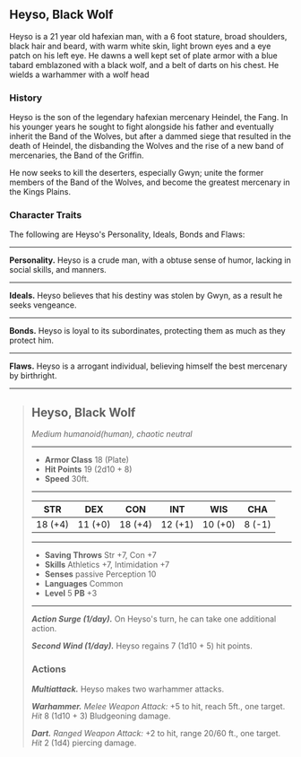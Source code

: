 ## Heyso, Black Wolf
Heyso is a 21 year old hafexian man, with a 6 foot stature, broad shoulders, black hair and beard, with warm white skin, light brown eyes and a eye patch on his left eye. He dawns a well kept set of plate armor with a blue tabard emblazoned with a black wolf, and a belt of darts on his chest. He wields a warhammer with a wolf head


### History
Heyso is the son of the legendary hafexian mercenary Heindel, the Fang. In his younger years he sought to fight alongside his father and eventually inherit the Band of the Wolves, but after a dammed siege that resulted in the death of Heindel, the disbanding the Wolves and the rise of a new band of mercenaries, the Band of the Griffin.

He now seeks to kill the deserters, especially Gwyn; unite the former members of the Band of the Wolves, and become the greatest mercenary in the Kings Plains.

### Character Traits
The following are Heyso's Personality, Ideals, Bonds and Flaws:
___
**Personality.**
Heyso is a crude man, with a obtuse sense of humor, lacking in social skills, and manners.
___
**Ideals.**
Heyso believes that his destiny was stolen by Gwyn, as a result he seeks vengeance.
___
**Bonds.**
Heyso is loyal to its subordinates, protecting them as much as they protect him.
___
**Flaws.**
Heyso is a arrogant individual, believing himself the best mercenary by birthright.


___
> ## Heyso, Black Wolf
>*Medium humanoid(human), chaotic neutral*
> ___
> - **Armor Class** 18 (Plate)
> - **Hit Points** 19 (2d10 + 8)
> - **Speed** 30ft.
>___
>|   STR   |   DEX   |   CON   |   INT   |   WIS   |   CHA   |
>|:-------:|:-------:|:-------:|:-------:|:-------:|:-------:|
>| 18 (+4) | 11 (+0) | 18 (+4) | 12 (+1) | 10 (+0) |  8 (-1) |
>___
> - **Saving Throws** Str +7, Con +7
> - **Skills** Athletics +7, Intimidation +7
> - **Senses** passive Perception 10
> - **Languages** Common
> - **Level** 5 **PB** +3
> ___
> ***Action Surge (1/day).***
> On Heyso's turn, he can take one additional action.
>
> ***Second Wind (1/day).***
> Heyso regains 7 (1d10 + 5) hit points.
>
> ### Actions
> ***Multiattack.*** Heyso makes two warhammer attacks.
>
> ***Warhammer.*** *Melee Weapon Attack:* +5 to hit, reach 5ft., one target. *Hit* 8 (1d10 + 3) Bludgeoning damage. 
>
> ***Dart.*** *Ranged Weapon Attack:* +2 to hit, range 20/60 ft., one target. *Hit* 2 (1d4) piercing damage. 